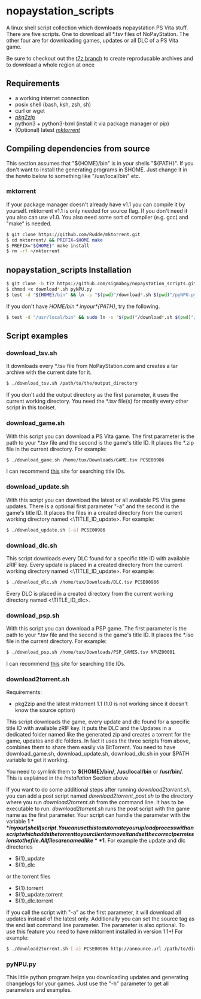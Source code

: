 # nopaystation\_scripts

A linux shell script collection which downloads nopaystation PS Vita stuff.
There are five scripts. One to download all \*.tsv files of NoPayStation. The other four are for downloading games, updates or all DLC of a PS Vita game.

Be sure to checkout out the [t7z branch](https://github.com/sigmaboy/nopaystation_scripts/tree/t7z) to create reproducable archives and to download a whole region at once

## Requirements
* a working internet connection
* posix shell (bash, ksh, zsh, sh)
* curl or wget
* [*pkg2zip*](https://github.com/mmozeiko/pkg2zip)
* python3 + python3-lxml (install it via package manager or pip)
* (Optional) latest [*mktorrent*](https://github.com/Rudde/mktorrent)

## Compiling dependencies from source
This section assumes that "${HOME}/bin" is in your shells "${PATH}".
If you don't want to install the generating programs in $HOME. Just
change it in the howto below to something like "/usr/local/bin" etc.

### mktorrent
If your package manager doesn't already have v1.1 you can compile it by yourself.
mktorrent v1.1 is only needed for source flag. If you don't need it you also can use v1.0.
You also need some sort of compiler (e.g. gcc) and "make" is needed.
```bash
$ git clone https://github.com/Rudde/mktorrent.git
$ cd mktorrent/ && PREFIX=$HOME make
$ PREFIX="${HOME}" make install
$ rm -rf ~/mktorrent
```

## nopaystation\_scripts Installation
```bash
$ git clone -b t7z https://github.com/sigmaboy/nopaystation_scripts.git && cd nopaystation_scripts
$ chmod +x download*.sh pyNPU.py
$ test -d "${HOME}/bin" && ln -s "$(pwd)"/download*.sh $(pwd)"/pyNPU.py "${HOME}/bin"
```

If you don't have *${HOME}/bin* in your *${PATH}*, try the following.
```bash
$ test -d "/usr/local/bin" && sudo ln -s "$(pwd)"/download*.sh $(pwd)"/pyNPU.py "/usr/local/bin/"
```

## Script examples

### download\_tsv.sh
It downloads every \*.tsv file from NoPayStation.com and creates a tar archive with the current date for it.
```bash
$ ./download_tsv.sh /path/to/the/output_directory
```
If you don't add the output directory as the first parameter, it uses the current working directory.
You need the \*.tsv file(s) for mostly every other script in this toolset.

### download\_game.sh
With this script you can download a PS Vita game.
The first parameter is the path to your \*.tsv file and the second is the game's title ID.
It places the \*.zip file in the current directory.
For example:
```bash
$ ./download_game.sh /home/tux/Downloads/GAME.tsv PCSE00986
```
I can recommend [this](http://renascene.com/psv/) site for searching title IDs.

### download\_update.sh
With this script you can download the latest or all available PS Vita game updates.
There is a optional first parameter "-a" and the second is the game's title ID.
It places the files in a created directory from the current working directory named <\TITLE\_ID\_update>.
For example:
```bash
$ ./download_update.sh [-a] PCSE00986
```

### download\_dlc.sh
This script downloads every DLC found for a specific title ID with available zRIF key.
Every update is placed in a created directory from the current working directory named <\TITLE\_ID\_update>.
For example:
```bash
$ ./download_dlc.sh /home/tux/Downloads/DLC.tsv PCSE00986
```
Every DLC is placed in a created directory from the current working directory named <\TITLE\_ID\_dlc>.

### download\_psp.sh
With this script you can download a PSP game.
The first parameter is the path to your \*.tsv file and the second is the game's title ID.
It places the \*.iso file in the current directory.
For example:
```bash
$ ./download_psp.sh /home/tux/Downloads/PSP_GAMES.tsv NPUZ00001
```
I can recommend [this](http://renascene.com/psp/) site for searching title IDs.

### download2torrent.sh
Requirements:
* pkg2zip and the latest mktorrent 1.1
  (1.0 is not working since it doesn't know the source option)

This script downloads the game, every update and dlc found for a specific title ID with available zRIF key.
It puts the DLC and the Updates in a dedicated folder named like the generated zip and creates a torrent for the game, updates and dlc folders.
In fact it uses the three scripts from above, combines them to share them easily via BitTorrent. You need to have download\_game.sh, download\_update.sh, download\_dlc.sh in your $PATH variable to get it working.

You need to symlink them to **${HOME}/bin/**, **/usr/local/bin** or **/usr/bin/**.
This is explained in the *Installation* Section above

If you want to do some additional steps after running *download2torrent.sh*, you can add a post script named *download2torrent_post.sh* to the directory where you run *download2torrent.sh* from the command line.
It has to be executable to run. *download2torrent.sh* runs the post script with the game name as the first parameter.
Your script can handle the parameter with the variable **$1** in your (shell) script.
You can use this to automate your upload process with an script which adds the torrent to your client or move it and
set the correct permissions to the file.
All files are named like **$1**.
For example the update and dlc directories
* ${1}_update
* ${1}_dlc

or the torrent files
* ${1}.torrent
* ${1}_update.torrent
* ${1}_dlc.torrent

If you call the script with "-a" as the first parameter, it will download all updates instead of the latest only. Additionally you can set the source tag as the end last command line parameter. The <SOURCE> parameter is also optional.
To use this feature you need to have mktorrent installed in version 1.1+!
For example:
```bash
$ ./download2torrent.sh [-a] PCSE00986 http://announce.url /path/to/directory/containing/the/tsv/files <SOURCE>
```

### pyNPU.py
This little python program helps you downloading updates and generating changelogs for your games.
Just use the "-h" parameter to get all parameters and examples.

